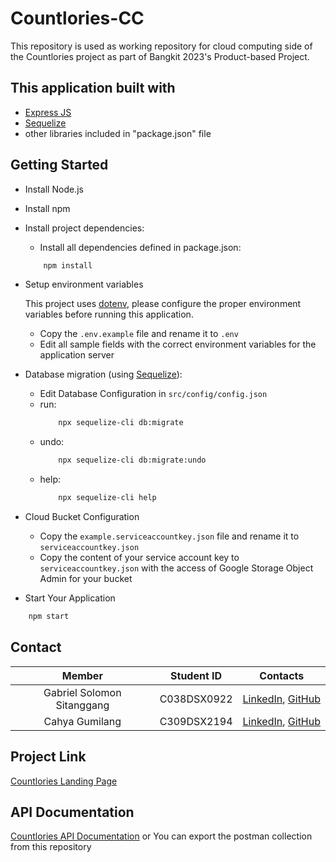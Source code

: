 # Countlories-CC

This repository is used as working repository for cloud computing side of the Countlories project as part of Bangkit 2023's Product-based Project.

## This application built with
* [Express JS](https://expressjs.com/)
* [Sequelize](https://sequelize.org/)
* other libraries included in "package.json" file

## Getting Started
* Install Node.js
* Install npm
* Install project dependencies:
    
    - Install all dependencies defined in package.json:
    ```bash
        npm install
    ```
    
* Setup environment variables

    This project uses [dotenv](https://www.npmjs.com/package/dotenv), please configure the proper environment variables before running this application.
    
    - Copy the `.env.example` file and rename it to `.env`
    - Edit all sample fields with the correct environment variables for the application server

* Database migration (using [Sequelize](http://docs.sequelizejs.com)):
    - Edit Database Configuration in `src/config/config.json`
    - run: 
        ```bash 
            npx sequelize-cli db:migrate 
        ```
    - undo: 
        ```bash
            npx sequelize-cli db:migrate:undo
        ```
    - help: 
        ```bash
            npx sequelize-cli help
        ```

* Cloud Bucket Configuration
    - Copy the `example.serviceaccountkey.json` file and rename it to `serviceaccountkey.json`
    - Copy the content of your service account key to `serviceaccountkey.json` with the access of Google Storage Object Admin for your bucket

* Start Your Application 
```bash
    npm start
```

## Contact
|            Member           				| Student ID |                                                       Contacts                                                      |
| :---------------------------------------: | :--------: | :-----------------------------------------------------------------------------------------------------------------: |
|     Gabriel Solomon Sitanggang     | C038DSX0922  |              [LinkedIn](https://www.linkedin.com/in/gabriel-solomon-sitanggang/), [GitHub](https://github.com/Gabrielstg02/)|
| Cahya Gumilang  | C309DSX2194  |     [LinkedIn](https://www.linkedin.com/in/cahya-gumilang), [GitHub](https://github.com/CahyaG)|

## Project Link
[Countlories Landing Page](https://github.com/IpunkDkk/Countlories)

## API Documentation
[Countlories API Documentation](https://documenter.getpostman.com/view/7864923/2s93sc3XD1)
or
You can export the postman collection from this repository